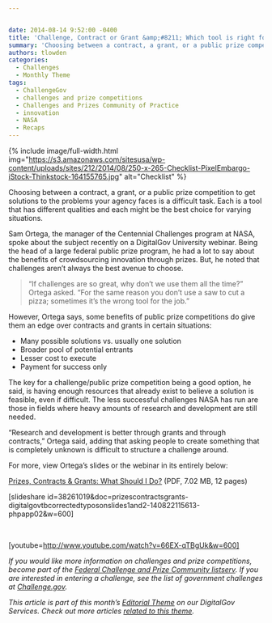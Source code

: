 ```yaml
---


date: 2014-08-14 9:52:00 -0400
title: 'Challenge, Contract or Grant &amp;#8211; Which tool is right for the job?'
summary: 'Choosing between a contract, a grant, or a public prize competition to get solutions to the problems your agency faces is a difficult task. Each is a tool that has different qualities and each might be the best choice for varying situations. Sam Ortega, the manager of the Centennial Challenges program at NASA, spoke about'
authors: tlowden
categories:
  - Challenges
  - Monthly Theme
tags:
  - ChallengeGov
  - challenges and prize competitions
  - Challenges and Prizes Community of Practice
  - innovation
  - NASA
  - Recaps
---
```



{% include image/full-width.html img="https://s3.amazonaws.com/sitesusa/wp-content/uploads/sites/212/2014/08/250-x-265-Checklist-PixelEmbargo-iStock-Thinkstock-164155765.jpg" alt="Checklist" %} 

Choosing between a contract, a grant, or a public prize competition to get solutions to the problems your agency faces is a difficult task. Each is a tool that has different qualities and each might be the best choice for varying situations.

Sam Ortega, the manager of the Centennial Challenges program at NASA, spoke about the subject recently on a DigitalGov University webinar. Being the head of a large federal public prize program, he had a lot to say about the benefits of crowdsourcing innovation through prizes. But, he noted that challenges aren’t always the best avenue to choose.

> “If challenges are so great, why don’t we use them all the time?” Ortega asked. “For the same reason you don’t use a saw to cut a pizza; sometimes it’s the wrong tool for the job.”

However, Ortega says, some benefits of public prize competitions do give them an edge over contracts and grants in certain situations:

  * Many possible solutions vs. usually one solution
  * Broader pool of potential entrants
  * Lesser cost to execute
  * Payment for success only

The key for a challenge/public prize competition being a good option, he said, is having enough resources that already exist to believe a solution is feasible, even if difficult. The less successful challenges NASA has run are those in fields where heavy amounts of research and development are still needed.

“Research and development is better through grants and through contracts,” Ortega said, adding that asking people to create something that is completely unknown is difficult to structure a challenge around.

For more, view Ortega’s slides or the webinar in its entirely below:

[Prizes, Contracts & Grants: What Should I Do?](https://s3.amazonaws.com/sitesusa/wp-content/uploads/sites/212/2014/08/Prizes-Contracts-Grants.pdf "Centennial Challenges Program Space Technology Mission Directorate - Prizes, Contracts & Grants: What Should I Do?") (PDF, 7.02 MB, 12 pages)

[slideshare id=38261019&doc=prizescontractsgrants-digitalgovtbcorrectedtyposonslides1and2-140822115613-phpapp02&w=600]

&nbsp;

[youtube=http://www.youtube.com/watch?v=66EX-qTBgUk&w=600]

_If you would like more information on challenges and prize competitions, become part of the_ [_Federal Challenge and Prize Community listserv_](https://www.WHATEVER/communities/challenges-prizes-community/)_. If you are interested in entering a challenge, see the list of government challenges at_ [_Challenge.gov_](http://challenge.gov/)_._

_This article is part of this month&#8217;s [Editorial Theme](https://www.WHATEVER/join-digitalgov/#guidelines) on our DigitalGov Services. Check out more articles [related to this theme](https://www.WHATEVER/recent-monthly-themes/ "Recent Monthly Themes")._